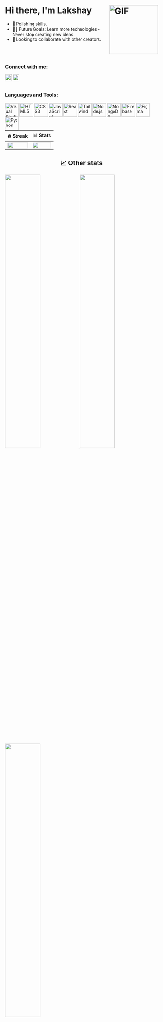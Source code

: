 # Hi there, I'm Lakshay <img align="right" alt="GIF" height="160px" src="https://media.giphy.com/media/du3J3cXyzhj75IOgvA/giphy.gif" />
 
   
- 🌱 Polishing skills. 
- 💪🏼 Future Goals: Learn more technologies - Never stop creating new ideas. 
- 👯 Looking to collaborate with other creators.  
       
     
  
<br />     
<br />    
  
<!--<div align="center">
  <img src="https://visitor-badge.laobi.icu/badge?page_id=dhananjay6561.dhananjay6561&"  />
</div> --> 


### Connect with me:  

[<img align="left" alt="Profile | LinkedIn" width="22px" src="https://www.svgrepo.com/show/70809/linkedin.svg" />](https://www.linkedin.com/in/lakshaypahalins/)
[<img align="left" alt="Profile | Instagram" width="22px" src="https://www.svgrepo.com/show/111199/instagram.svg" />](https://www.instagram.com/l.a.k.sh.a.y/)


<br />
<br />

### Languages and Tools:

[<img align="left" alt="Visual Studio Code" width="45px" src="https://www.svgrepo.com/show/354522/visual-studio-code.svg" />](#)
[<img align="left" alt="HTML5" width="45px" src="https://www.vectorlogo.zone/logos/w3_html5/w3_html5-icon.svg" />](#)
[<img align="left" alt="CSS3" width="45px" src="https://www.vectorlogo.zone/logos/w3_css/w3_css-icon.svg" />](#)
[<img align="left" alt="JavaScript" width="45px" src="https://www.svgrepo.com/show/353925/javascript.svg" />](#)
[<img align="left" alt="React" width="45px" src="https://www.vectorlogo.zone/logos/reactjs/reactjs-icon.svg" />](#)
[<img align="left" alt="Tailwind" width="45px" src="https://upload.wikimedia.org/wikipedia/commons/d/d5/Tailwind_CSS_Logo.svg" />](#)
[<img align="left" alt="Node.js" width="45px" src="https://www.svgrepo.com/show/378837/node.svg" />](#)
[<img align="left" alt="MongoDB" width="45px" src="https://www.vectorlogo.zone/logos/mongodb/mongodb-icon.svg" />](#)
[<img align="left" alt="Firebase" width="45px" src="https://www.vectorlogo.zone/logos/firebase/firebase-icon.svg" />](#)
[<img align="left" alt="Figma" width="45px" src="https://www.vectorlogo.zone/logos/figma/figma-icon.svg" />](#)
[<img align="left" alt="Python" width="45px" src="https://www.vectorlogo.zone/logos/python/python-icon.svg" />](#)

 
<br />
<br />
<br />

| 🔥 Streak | 📊 Stats |
| --- | --- |
| <img src="https://github-readme-streak-stats.herokuapp.com?user=Lakshay&theme=nightowl&hide_border=true" width="100%"> | <img src="https://github-readme-stats.vercel.app/api?username=Lakshay&count_private=trueshow_icons=true&title_color=7A7ADB&icon_color=2234AE&text_color=D3D3D3&bg_color=0,000000,130F40&hide_border=true&rank_icon=github&show_icons=true" width="100%"> |

<h2 align="center">📈 Other stats</h2>


<a href="https://quine.sh?utm_source=widgets&utm_campaign=Lakshay" target="_blank">
  <img src="https://stats.quine.sh/Lakshay/github?theme=dark" width="48%"> 
</a>
<a href="https://quine.sh?utm_source=widgets&utm_campaign=Lakshay" target="_blank">
  <img src="https://stats.quine.sh/Lakshay/dependencies?theme=dark" width="48%"> 
</a>


<a href="https://quine.sh?utm_source=widgets&utm_campaign=Lakshay" target="_blank">
  <img src="https://stats.quine.sh/Lakshay/languages-over-time?theme=dark" width="48%">
</a>


<p align="left"> <a href="https://github.com/ryo-ma/github-profile-trophy"><img src="https://github-profile-trophy.vercel.app/?username=Lakshay&theme=darkhub" alt="Lakshay" /></a> </p>



![Visitor Count](https://profile-counter.glitch.me/Lakshay/count.svg)
<img align="right" src="https://visitor-badge.laobi.icu/badge?page_id=Lakshay.Lakshay" />
